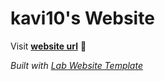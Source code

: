 
# kavi10's Website

Visit **[website url](#)** 🚀

_Built with [Lab Website Template](https://greene-lab.gitbook.io/lab-website-template-docs)_
